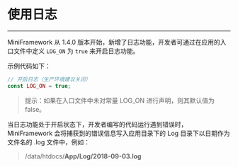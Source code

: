 # 使用日志

---

MiniFramework 从 1.4.0 版本开始，新增了日志功能，开发者可通过在应用的入口文件中定义 `LOG_ON` 为 `true` 来开启日志功能。

示例代码如下：

```php
// 开启日志（生产环境建议关闭）
const LOG_ON = true;
```

> 提示：如果在入口文件中未对常量 LOG\_ON 进行声明，则其默认值为 false。

当日志功能处于开启状态下，开发者编写的代码运行遇到错误时，MiniFramework 会将捕获到的错误信息写入应用目录下的 Log 目录下以日期作为文件名的 .log 文件中，例如：

> /data/htdocs/**App/Log/2018-09-03.log**



